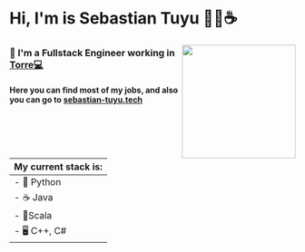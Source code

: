 <h1> Hi, I'm is Sebastian Tuyu 👨‍💻☕ </h1>

<img align="right" src="https://keelyhill.github.io/BitcoinCoaster/bitcoin.gif" height="200">
<h3> 📌 I'm a Fullstack Engineer working in <a href="torre.co">Torre💻</a> </h3>
<div>
<h4>Here you can find most of my jobs, and also you can go to 
<a href="sebastian-tuyu.tech" target="_blank"> sebastian-tuyu.tech </a>  </h4>
</dvi>

| My current stack is:|
|---------------------|
|- 🐍 Python          |
|- ☕ Java            |
|- 🚩Scala            |
|- 🖥️ C++, C#         |
